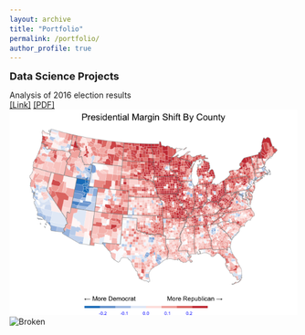 ```yaml
---
layout: archive
title: "Portfolio"
permalink: /portfolio/
author_profile: true
---
```


<!-------------------------------------------------------------------------------
                              Data Science Projects                  
--------------------------------------------------------------------------------->
<strong><font size = "4">Data Science Projects</font></strong>

<!--- ------------------------- P50 Paper ------------------------ --->
<p>
Analysis of 2016 election results<br>
<a href="https://www.tandfonline.com/doi/abs/10.1080/08870446.2017.1314480">[Link]</a> 
<a href="https://drive.google.com/file/d/0B2pBR20PBz_IMkY4MmplaWItR00/view">[PDF]</a><br>
<img src="/files/party_shift_per_county.png" alt="Broken">
<img src="https://github.com/djolear/dcl_projects/blob/master/c15-election-2016-3/challenge_files/figure-markdown_github/unnamed-chunk-11-1.png" alt="Broken">
</p>

